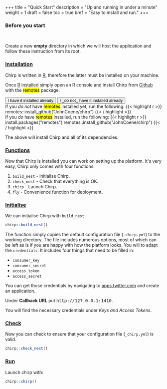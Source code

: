 +++
title = "Quick Start"
description = "Up and running in under a minute"
weight = 1
draft = false
toc = true
bref = "Easy to install and run."
+++

<div class="message warning">
    <h3 class="">Before you start</h3>
    <br>
    <p class="">Create a new <strong>empty</strong> directory in which we will host the application and follow these instruction from its root.</p>
</div>

<h3 class="section-head" id="install"><a href="#installation">Installation</a></h3>

Chirp is written in <a href="https://www.r-project.org/" target="_blank">R</a>, therefore the latter must be installed on your machine.

Once <a href="https://www.r-project.org/" target="_blank">R</a> installed simply open an R console and install Chirp from <a href="https://github.com/JohnCoene/chirp">Github</a> with the <mark>remotes</mark> package. 

<button data-component="toggleme" data-target="#togglebox-remotes-installed" data-text="It's installed!">
    I have it installed already
</button>
<button data-component="toggleme" data-target="#togglebox-remotes-not-installed" data-text="It's installed!">
    I _do not_ have it installed already
</button>

<div id="togglebox-remotes-installed" class="hide">
    If you <i>do not</i> have <mark>remotes</mark> installed yet, run the following:
    {{< highlight r >}}
    remotes::install_github("JohnCoene/chirp")
    {{< / highlight >}}
</div>

<div id="togglebox-remotes-not-installed" class="hide">
    If you <i>do</i> have <mark>remotes</mark> installed, run the following:
    {{< highlight r >}}
    install.packages("remotes")
    remotes::install_github("JohnCoene/chirp")
    {{< / highlight >}}
</div>

The above will install Chirp and all of its dependencies. 

<h3 class="section-head" id="functions"><a href="#functions">Functions</a></h3>

Now that Chirp is installed you can work on setting up the platform. It's very easy, Chirp only comes with four functions.

1. `build_nest` - Initialise Chirp.
2. `check_nest` - Check that everything is OK.
3. `chirp` - Launch Chirp.
4. `fly` - Convenience function for deployment.

<h3 class="section-head" id="init"><a href="#init">Initialise</a></h3>

We can initialise Chirp with `build_nest`.

```r
chirp::build_nest()
```

The function simply copies the default configuration file (`_chirp.yml`) to the working directory. The file includes numerous options, most of which can be left as is if you are happy with how the platform looks. You will to adapt the `credentials`. It includes four things that need to be filled in:

* `consumer_key`
* `consumer_secret`
* `access_token`
* `access_secret`

You can get those credentials by navigating to <a href="https://apps.twitter.com" target="_blank">apps.twitter.com</a> and create an application.

<div class="message warning">
    <p class="inverted">Under <strong>Callback URL</strong> put <samp>http://127.0.0.1:1410</samp>.</p>
</div>

You will find the necessary credentials under <i>Keys and Access Tokens</i>.

<h3 class="section-head" id="check"><a href="#check">Check</a></h3>

Now you can check to ensure that your configuration file (`_chirp.yml`) is valid.

```r
chirp::check_nest()
```

<h3 class="section-head" id="check"><a href="#check">Run</a></h3>

Launch chirp with:

```r
chirp::chirp()
```
